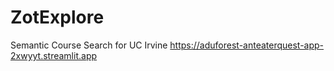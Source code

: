 # ZotExplore
Semantic Course Search for UC Irvine
https://aduforest-anteaterquest-app-2xwyyt.streamlit.app
